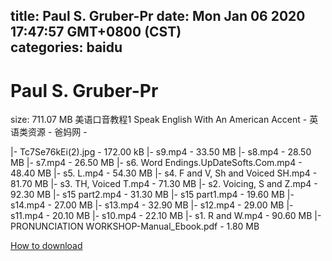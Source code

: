 
title: Paul S. Gruber-Pr
date: Mon Jan 06 2020 17:47:57 GMT+0800 (CST)    
categories: baidu
---

# Paul S. Gruber-Pr
size: 711.07 MB
 美语口音教程1 Speak English With An American Accent - 英语类资源 - 爸妈网 -
 
|- Tc7Se76kEi(2).jpg - 172.00 kB
|- s9.mp4 - 33.50 MB
|- s8.mp4 - 28.50 MB
|- s7.mp4 - 26.50 MB
|- s6. Word Endings.UpDateSofts.Com.mp4 - 48.40 MB
|- s5. L.mp4 - 54.30 MB
|- s4. F and V, Sh and Voiced SH.mp4 - 81.70 MB
|- s3. TH, Voiced T.mp4 - 71.30 MB
|- s2. Voicing, S and Z.mp4 - 92.30 MB
|- s15 part2.mp4 - 31.30 MB
|- s15 part1.mp4 - 19.60 MB
|- s14.mp4 - 27.00 MB
|- s13.mp4 - 32.90 MB
|- s12.mp4 - 29.00 MB
|- s11.mp4 - 20.10 MB
|- s10.mp4 - 22.10 MB
|- s1. R and W.mp4 - 90.60 MB
|- PRONUNCIATION WORKSHOP-Manual_Ebook.pdf - 1.80 MB

[How to download](https://bpcam.bemobtrk.com/go/2ceec3aa-1ca2-46d6-b9ff-aaa5c184517c?jno=2010)